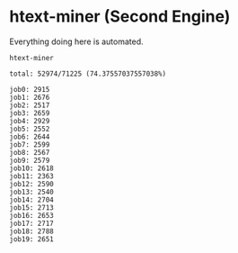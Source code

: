# htext-miner (Second Engine)

Everything doing here is automated.

```
htext-miner

total: 52974/71225 (74.37557037557038%)

job0: 2915
job1: 2676
job2: 2517
job3: 2659
job4: 2929
job5: 2552
job6: 2644
job7: 2599
job8: 2567
job9: 2579
job10: 2618
job11: 2363
job12: 2590
job13: 2540
job14: 2704
job15: 2713
job16: 2653
job17: 2717
job18: 2788
job19: 2651
```